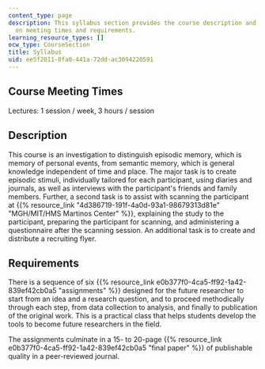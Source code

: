 ```yaml
---
content_type: page
description: This syllabus section provides the course description and information
  on meeting times and requirements.
learning_resource_types: []
ocw_type: CourseSection
title: Syllabus
uid: ee5f2011-0fa0-441a-72dd-ac3094220591
---
```


Course Meeting Times
--------------------

Lectures: 1 session / week, 3 hours / session

Description
-----------

This course is an investigation to distinguish episodic memory, which is memory of personal events, from semantic memory, which is general knowledge independent of time and place. The major task is to create episodic stimuli, individually tailored for each participant, using diaries and journals, as well as interviews with the participant's friends and family members. Further, a second task is to assist with scanning the participant at {{% resource_link "4d386719-191f-4a0d-93a1-98679313d81e" "MGH/MIT/HMS Martinos Center" %}}, explaining the study to the participant, preparing the participant for scanning, and administering a questionnaire after the scanning session. An additional task is to create and distribute a recruiting flyer.

Requirements
------------

There is a sequence of six {{% resource_link e0b377f0-4ca5-ff92-1a42-839ef42cb0a5 "assignments" %}} designed for the future researcher to start from an idea and a research question, and to proceed methodically through each step, from data collection to analysis, and finally to publication of the original work. This is a practical class that helps students develop the tools to become future researchers in the field.

The assignments culminate in a 15- to 20-page {{% resource_link e0b377f0-4ca5-ff92-1a42-839ef42cb0a5 "final paper" %}} of publishable quality in a peer-reviewed journal.